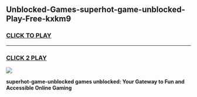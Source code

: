
## Unblocked-Games-superhot-game-unblocked-Play-Free-kxkm9
<h3>
<a href="https://premium76.site?title=superhot-game-unblocked&ref=10A">CLICK TO PLAY</a></h3>
<hr>

<h3>
<a href="https://premium76.site?title=superhot-game-unblocked&ref=10A">CLICK 2 PLAY</a>
  
</h3>

<a href="https://premium76.site?title=superhot-game-unblocked&ref=10A"><img src="https://clearcache.store/games.png"></a>


**superhot-game-unblocked games unblocked: Your Gateway to Fun and Accessible Online Gaming**
